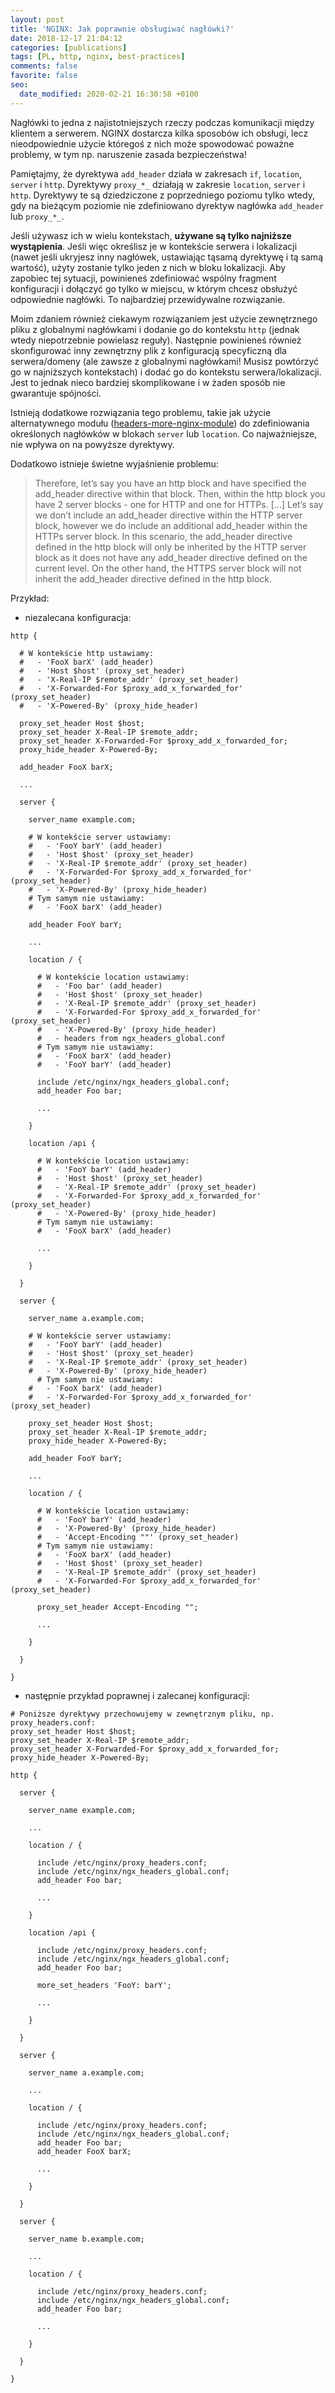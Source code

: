 ```yaml
---
layout: post
title: 'NGINX: Jak poprawnie obsługiwać nagłówki?'
date: 2018-12-17 21:04:12
categories: [publications]
tags: [PL, http, nginx, best-practices]
comments: false
favorite: false
seo:
  date_modified: 2020-02-21 16:30:58 +0100
---
```


Nagłówki to jedna z najistotniejszych rzeczy podczas komunikacji między klientem a serwerem. NGINX dostarcza kilka sposobów ich obsługi, lecz nieodpowiednie użycie któregoś z nich może spowodować poważne problemy, w tym np. naruszenie zasada bezpieczeństwa!

Pamiętajmy, że dyrektywa `add_header` działa w zakresach `if`, `location`, `server` i `http`. Dyrektywy `proxy_*_` działają w zakresie `location`, `server` i `http`. Dyrektywy te są dziedziczone z poprzedniego poziomu tylko wtedy, gdy na bieżącym poziomie nie zdefiniowano dyrektyw nagłówka `add_header` lub `proxy_*_`.

Jeśli używasz ich w wielu kontekstach, **używane są tylko najniższe wystąpienia**. Jeśli więc określisz je w kontekście serwera i lokalizacji (nawet jeśli ukryjesz inny nagłówek, ustawiając tą ​​samą dyrektywę i tą samą wartość), użyty zostanie tylko jeden z nich w bloku lokalizacji. Aby zapobiec tej sytuacji, powinieneś zdefiniować wspólny fragment konfiguracji i dołączyć go tylko w miejscu, w którym chcesz obsłużyć odpowiednie nagłówki. To najbardziej przewidywalne rozwiązanie.

Moim zdaniem również ciekawym rozwiązaniem jest użycie zewnętrznego pliku z globalnymi nagłówkami i dodanie go do kontekstu `http` (jednak wtedy niepotrzebnie powielasz reguły). Następnie powinieneś również skonfigurować inny zewnętrzny plik z konfiguracją specyficzną dla serwera/domeny (ale zawsze z globalnymi nagłówkami! Musisz powtórzyć go w najniższych kontekstach) i dodać go do kontekstu serwera/lokalizacji. Jest to jednak nieco bardziej skomplikowane i w żaden sposób nie gwarantuje spójności.

Istnieją dodatkowe rozwiązania tego problemu, takie jak użycie alternatywnego modułu ([headers-more-nginx-module](https://github.com/openresty/headers-more-nginx-module)) do zdefiniowania określonych nagłówków w blokach `server` lub `location`. Co najważniejsze, nie wpływa on na powyższe dyrektywy.

Dodatkowo istnieje świetne wyjaśnienie problemu:

  > Therefore, let’s say you have an http block and have specified the add_header directive within that block. Then, within the http block you have 2 server blocks - one for HTTP and one for HTTPs. [...] Let’s say we don’t include an add_header directive within the HTTP server block, however we do include an additional add_header within the HTTPs server block. In this scenario, the add_header directive defined in the http block will only be inherited by the HTTP server block as it does not have any add_header directive defined on the current level. On the other hand, the HTTPS server block will not inherit the add_header directive defined in the http block.

Przykład:

- niezalecana konfiguracja:

```nginx
http {

  # W kontekście http ustawiamy:
  #   - 'FooX barX' (add_header)
  #   - 'Host $host' (proxy_set_header)
  #   - 'X-Real-IP $remote_addr' (proxy_set_header)
  #   - 'X-Forwarded-For $proxy_add_x_forwarded_for' (proxy_set_header)
  #   - 'X-Powered-By' (proxy_hide_header)

  proxy_set_header Host $host;
  proxy_set_header X-Real-IP $remote_addr;
  proxy_set_header X-Forwarded-For $proxy_add_x_forwarded_for;
  proxy_hide_header X-Powered-By;

  add_header FooX barX;

  ...

  server {

    server_name example.com;

    # W kontekście server ustawiamy:
    #   - 'FooY barY' (add_header)
    #   - 'Host $host' (proxy_set_header)
    #   - 'X-Real-IP $remote_addr' (proxy_set_header)
    #   - 'X-Forwarded-For $proxy_add_x_forwarded_for' (proxy_set_header)
    #   - 'X-Powered-By' (proxy_hide_header)
    # Tym samym nie ustawiamy:
    #   - 'FooX barX' (add_header)

    add_header FooY barY;

    ...

    location / {

      # W kontekście location ustawiamy:
      #   - 'Foo bar' (add_header)
      #   - 'Host $host' (proxy_set_header)
      #   - 'X-Real-IP $remote_addr' (proxy_set_header)
      #   - 'X-Forwarded-For $proxy_add_x_forwarded_for' (proxy_set_header)
      #   - 'X-Powered-By' (proxy_hide_header)
      #   - headers from ngx_headers_global.conf
      # Tym samym nie ustawiamy:
      #   - 'FooX barX' (add_header)
      #   - 'FooY barY' (add_header)

      include /etc/nginx/ngx_headers_global.conf;
      add_header Foo bar;

      ...

    }

    location /api {

      # W kontekście location ustawiamy:
      #   - 'FooY barY' (add_header)
      #   - 'Host $host' (proxy_set_header)
      #   - 'X-Real-IP $remote_addr' (proxy_set_header)
      #   - 'X-Forwarded-For $proxy_add_x_forwarded_for' (proxy_set_header)
      #   - 'X-Powered-By' (proxy_hide_header)
      # Tym samym nie ustawiamy:
      #   - 'FooX barX' (add_header)

      ...

    }

  }

  server {

    server_name a.example.com;

    # W kontekście server ustawiamy:
    #   - 'FooY barY' (add_header)
    #   - 'Host $host' (proxy_set_header)
    #   - 'X-Real-IP $remote_addr' (proxy_set_header)
    #   - 'X-Powered-By' (proxy_hide_header)
      # Tym samym nie ustawiamy:
    #   - 'FooX barX' (add_header)
    #   - 'X-Forwarded-For $proxy_add_x_forwarded_for' (proxy_set_header)

    proxy_set_header Host $host;
    proxy_set_header X-Real-IP $remote_addr;
    proxy_hide_header X-Powered-By;

    add_header FooY barY;

    ...

    location / {

      # W kontekście location ustawiamy:
      #   - 'FooY barY' (add_header)
      #   - 'X-Powered-By' (proxy_hide_header)
      #   - 'Accept-Encoding ""' (proxy_set_header)
      # Tym samym nie ustawiamy:
      #   - 'FooX barX' (add_header)
      #   - 'Host $host' (proxy_set_header)
      #   - 'X-Real-IP $remote_addr' (proxy_set_header)
      #   - 'X-Forwarded-For $proxy_add_x_forwarded_for' (proxy_set_header)

      proxy_set_header Accept-Encoding "";

      ...

    }

  }

}
```

- następnie przykład poprawnej i zalecanej konfiguracji:

```nginx
# Poniższe dyrektywy przechowujemy w zewnętrznym pliku, np. proxy_headers.conf:
proxy_set_header Host $host;
proxy_set_header X-Real-IP $remote_addr;
proxy_set_header X-Forwarded-For $proxy_add_x_forwarded_for;
proxy_hide_header X-Powered-By;

http {

  server {

    server_name example.com;

    ...

    location / {

      include /etc/nginx/proxy_headers.conf;
      include /etc/nginx/ngx_headers_global.conf;
      add_header Foo bar;

      ...

    }

    location /api {

      include /etc/nginx/proxy_headers.conf;
      include /etc/nginx/ngx_headers_global.conf;
      add_header Foo bar;

      more_set_headers 'FooY: barY';

      ...

    }

  }

  server {

    server_name a.example.com;

    ...

    location / {

      include /etc/nginx/proxy_headers.conf;
      include /etc/nginx/ngx_headers_global.conf;
      add_header Foo bar;
      add_header FooX barX;

      ...

    }

  }

  server {

    server_name b.example.com;

    ...

    location / {

      include /etc/nginx/proxy_headers.conf;
      include /etc/nginx/ngx_headers_global.conf;
      add_header Foo bar;

      ...

    }

  }

}
```
